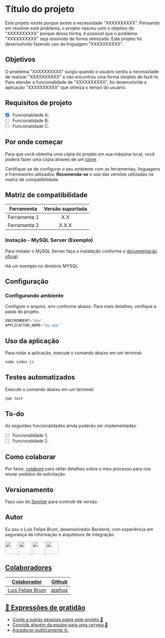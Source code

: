 # Título do projeto

Este projeto existe porque existe a necessidade "XXXXXXXXXX". Pensando em resolver este problema, o projeto nasceu com o objetivo de "XXXXXXXXXX" porque dessa forma, é possível que o problema "XXXXXXXXXX" seja resolvido de forma otimizada. Este projeto foi desenvolvido fazendo uso da linguagem "XXXXXXXXXX".

## Objetivos

O problema "XXXXXXXXXX" surgiu quando o usuário sentiu a necessidade de realizar "XXXXXXXXXX" e não encontrou uma forma simples de fazê-lo. Para atender a funcionalidade de "XXXXXXXXXX", foi desenvolvida a aplicação "XXXXXXXXXX" que otimiza o tempo do usuário.

## Requisitos de projeto

- [X] Funcionalidade A;
- [ ] Funcionalidade B;
- [ ] Funcionalidade C.

## Por onde começar

Para que você obtenha uma cópia do projeto em sua máquina local, você poderá fazer uma cópia através de um [clone](https://docs.github.com/pt/repositories/creating-and-managing-repositories/cloning-a-repository).

Certifique-se de configurar o seu ambiente com as ferramentas, linguagens e frameworks utilizados. **Recomenda-se** o uso das versões utilizadas na matriz de compatibilidade. 

## Matriz de compatibilidade

| Ferramenta   | Versão suportada |
|--------------|:----------------:|
| Ferramenta 1 |        X.X       |
| Ferramenta 2 |       X.X.X      |

### Instação - MySQL Server (Exemplo)

Para instalar o MySQL Server faça a instalação conforme a [documentação oficial](https://dev.mysql.com/doc/refman/5.7/en/installing.html).

Há um exemplo no diretório MYSQL.

## Configuração

### Configurando ambiente

Configure o arquivo .env conforme abaixo. Para mais detalhes, verifique a pasta do projeto.

```javascript
ENVIRONMENT="dev"
APPLICATION_NAME="my-app"
```

## Uso da aplicação

Para rodar a aplicação, execute o comando abaixo em um terminal:

```powershell
node index.js
```

## Testes automatizados

Execute o comando abaixo em um terminal:

```powershell
npm test
```

## To-do

As seguintes funcionalidades ainda poderão ser implementadas:

- [ ] Funcionalidade 1;
- [ ] Funcionalidade 2.

## Como colaborar

Por favor, [colabore](https://gist.github.com/atalhox/adb28140d9c08ce4d2b3ea6ddbe21c63) para obter detalhes sobre o meu processo para nos enviar pedidos de solicitação.

## Versionamento

Faço uso do [SemVer](http://semver.org/) para controle de versão.

## Autor

Eu sou o Luis Felipe Brum, desenvolvedor Backend, com experiência em segurança da informação e arquitetura de integração.

<a href="https://www.felipebrum.com"><img src="https://avatars.githubusercontent.com/u/53919226"  width="40"> <a href="https://br.linkedin.com/in/luisfelipebrum"><img src="https://cdn-icons-png.flaticon.com/512/174/174857.png"  width="40"> <a href="https://www.instagram.com/eunaoeradev"><img src="https://cdn-icons-png.flaticon.com/512/2111/2111463.png"  width="40"> <a href="https://www.tiktok.com/@eunaoeradev"><img src="https://i.pinimg.com/originals/22/0a/62/220a624ba2fa59ddda4db763f474f50f.jpg"  width="40">
  
## Colaboradores

| Colaborador   | Github |
|--------------|:----------------:|
| Luis Felipe Brum | [atalhox](https://github.com/atalhox) |

## 🎁 Expressões de gratidão

* Conte a outras pessoas sobre este projeto 📢
* Convide alguém da equipe para uma cerveja 🍺
* Agradecer publicamente 🤓.
